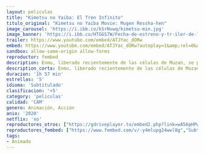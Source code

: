 ```yaml
---
layout: peliculas
title: "Kimetsu no Yaiba: El Tren Infinito"
titulo_original: "Kimetsu no Yaiba Movie: Mugen Ressha-hen"
image_carousel: 'https://i.ibb.co/kSrNvwq/kimetsu-min.jpg'
image_banner: 'https://i.ibb.co/HTGGS7W/Fecha-de-estreno-y-tr-iler-de-la-pel-cula-de-Kimetsu-no-Yaiba-destacada-octubre-2020-El-Palomitr-n-m.jpg'
trailer: https://www.youtube.com/embed/ATJYac_dORw
embed: https://www.youtube.com/embed/ATJYac_dORw?autoplay=1&amp;rel=0&amp;hd=1&border=0&wmode=opaque&enablejsapi=1&modestbranding=1&controls=1&showinfo=0
sandbox: allow-same-origin allow-forms
reproductor: fembed
description: Enmu, liberado recientemente de las células de Muzan, se propone atacar un misterioso tren en movimiento. En el curso del ataque, el demonio consume muchos pasajeros. Tanjiro Kamado viene al rescate, pero este tren en movimiento lleva más de un demonio desagradable para luchar.
description_corta: Enmu, liberado recientemente de las células de Muzan, se propone atacar un misterioso tren en movimiento. En el curso del ataque, el demonio consume muchos pasajeros. Tanjiro Kamado viene al rescate, pero...
duracion: '1h 57 min'
estrellas: '5'
idioma: 'Subtitulado'
clasificacion: '+5'
category: 'peliculas'
calidad: 'CAM'
genero: Animación, Acción
anio: '2020'
netflix: 'no'
reproductores_otros: ["https://gdriveplayer.to/embed2.php?link=wA56pHPwouZLZg41JkIO2g0Uh22YGq6GjDw3x70BI%252BQ47%252BdQPaEdu2L2L9xg7KW4VSy0Jo7qqGTtSpzlYb3gcCBYqqfyF97QBHsCgKQnq6aOxq%252BR4CZj8OC0%252FZvSJreTK7DGtx408t9tCN8qSBgCbGYhrUU6AozNWEYUoCJ2NVBuy5XaSthgpjkl7qmDPVcS7OzuGr%252FC9MH3ECBr35cgiz%252FfajoJft20jnXN%252BDZbbbbg%253D%253D","Subtitulado","https://archive.org/embed/kimetsu-720p-30fps-subespan-ol","Subtitulado"]
reproductores_fembed: ["https://www.fembed.com/v/-y4mlupg24wwl8g","Subtitulado"]
tags:
- Animado
---
```



 







